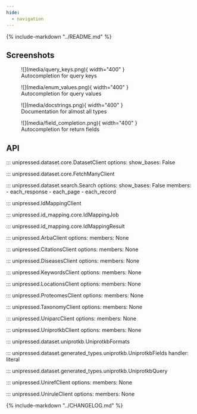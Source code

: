 ```yaml
---
hide:
  - navigation
---
```

{% include-markdown "../README.md" %}

## Screenshots

<figure markdown>
![](media/query_keys.png){ width="400" }
<figcaption> Autocompletion for query keys</figcaption>
</figure>

<figure markdown>
![](media/enum_values.png){ width="400" }
<figcaption> Autocompletion for query values</figcaption>
</figure>

<figure markdown>
![](media/docstrings.png){ width="400" }
<figcaption>Documentation for almost all types</figcaption>
</figure>

<figure markdown>
![](media/field_completion.png){ width="400" }
<figcaption> Autocompletion for return fields</figcaption>
</figure>

## API

::: unipressed.dataset.core.DatasetClient
    options:
        show_bases: False

::: unipressed.dataset.core.FetchManyClient

::: unipressed.dataset.search.Search
    options:
        show_bases: False
        members:
            - each_response
            - each_page
            - each_record

::: unipressed.IdMappingClient

::: unipressed.id_mapping.core.IdMappingJob

::: unipressed.id_mapping.core.IdMappingResult

::: unipressed.ArbaClient
    options:
        members: None

::: unipressed.CitationsClient
    options:
        members: None

::: unipressed.DiseasesClient
    options:
        members: None

::: unipressed.KeywordsClient
    options:
        members: None

::: unipressed.LocationsClient
    options:
        members: None

::: unipressed.ProteomesClient
    options:
        members: None

::: unipressed.TaxonomyClient
    options:
        members: None

::: unipressed.UniparcClient
    options:
        members: None

::: unipressed.UniprotkbClient
    options:
        members: None

::: unipressed.dataset.uniprotkb.UniprotkbFormats

::: unipressed.dataset.generated_types.uniprotkb.UniprotkbFields
    handler: literal

::: unipressed.dataset.generated_types.uniprotkb.UniprotkbQuery

::: unipressed.UnirefClient
    options:
        members: None

::: unipressed.UniruleClient
    options:
        members: None

{% include-markdown "../CHANGELOG.md" %}